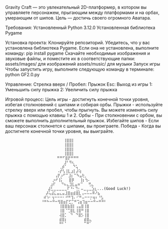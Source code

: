 Gravity Craft — это увлекательный 2D-платформер, в котором вы управляете персонажем, прыгающим между платформами и на орбах, умерающим от шипов. Цель — достичь своего огромного Аватара.

Требования:
Установленный Python 3.12.0
Установленная библиотека Pygame

Установка проекта:
Клонируйте репозиторий.
Убедитесь, что у вас установлена библиотека Pygame. Если она не установлена, выполните команду:
pip install pygame
Скачайте необходимые изображения и звуковые файлы, и поместите их в соответствующие папки:
assets/images/ для изображений
assets/music/ для музыки
Запуск игры
Чтобы запустить игру, выполните следующую команду в терминале:
python GF2.0.py

Управление:
Стрелка вверх / Пробел: Прыжок
Esc: Выход из игры
1: Уменьшить силу прыжка
2: Увеличить силу прыжка

Игровой процесс:
Цель игры - достигнуть конечной точки уровня, избегая столкновений с шипами и собирая орбы.
Прыжки - используйте стрелку вверх или пробел, чтобы прыгнуть. Вы можете изменять силу прыжка с помощью клавиш 1 и 2.
Орбы - При столкновении с орбом, вы сможете выполнить дополнительный прыжок.
Избегайте шипов - Если ваш персонаж столкнется с шипами, вы проиграете.
Победа - Когда вы достигнете конечной точки уровня, вы выиграйте.

                
                              ⢸⣿⣿⡇⠀⠀⠀⠀⠀⠀⠀⠀⠀⠀⠀⠀⠀ ⠀⠀⠀⠀⠀⠀⠀⠀⠀⠀⠀⠀⠀
                              ⢸⣿⣿⡇⠀⠀⠀⠀⠀⠀⠀⠀⠀⠀⠀⠀⠀ ⠀⠀⠀⠀⠀⠀⠀⠀⠀⠀⠀⠀⠀
                              ⢸⣿⣿⡇⠀⠀⠀⠀⠀⠀⠀⠀⠀⠀⠀⠀⠀ ⠀⠀⠀⠀⠀⠀⠀⠀⠀⠀⠀⠀⠀
                              ⢸⣿⣿⡇⠀⠀⠀⠀⠀⠀⠀⠀⠀⠀⠀⠀⠀ ⠀⠀⠀⠀⠀⠀⠀⠀⠀⠀⠀     
                           ⠛⠛⠋⣿⡟⠛⠛⠛⠀⠀⠀⠀⠀⠀⠀⠀⠀⠀⠀ ⠀⠀⠀⠀⠀⠀⠀⠀⠀⠀⠀⠀⠀
                              ⣸⠃⠻⢆⠀⠀⠀⠀⠀⠀⠀⠀⠀⠀⠀⠀⠀ ⠀⠀⠀⠀⠀⠀⠀⠀⠀⠀⠀
                            ⢀⡾⠁⠀⠀⠙⢥⠀⠀⠀⠀⠀⠀⠀⠀⠀⠀⠀⠀ ⠀⠀⠀⠀⠀⠀⠀⠀⠀⠀
                           ⠠⡞⢣⢸⣇⣰⡇⡼⢵⠀⠀⠀⠀⠀⠀⠀⠀⠀⠀⠀ ⠀⠀⠀⠀⠀⠀⠀⠀⠀
                          ⢠⡟⡰⠋⠉⣸⡆⠉⠳⣤⢗⡀⠀⠀⠀⠀⠀⠀⠀⠀⠀ ⠀⠀⠀⠀⠀⠀⠀⠀
                         ⡰⠞⢸⡅⠀⠀⣿⡿⠀⠀⢸⡆⢳⠄⠀⠀⠀⠀⠀⠀⠀⠀ ⠀⠀⠀⠀⠀⠀⠀
                        ⣰⠏⠀⠀⠙⠦⣄⣹⣇⣤⠶⠉⠀⠀⢛⣄⠀⠀⠀⠀⠀⠀⠀ ⠀⠀⠀⠀⠀⠀
                       ⣼⣃⣀⣀⣀⣀⣀⠏⠘⠂⢙⡂⠤⣀⣀⣀⣱⣆...(Good Luck!)⠀⠀ ⠀⠀⠀⠀⠀
                      ⡼⢥⣼⣅⣤⣄⣤⣸⣿⣶⣾⣿⣇⢠⠤⠥⠤⠿⠜⣦⠀⠀⠀⠀⠀ ⠀⠀⠀⠀
                     ⠾⠱⠂⢲⠒⠒⠒⠂⠚⠛⢹⠄⠊⠛⠤⠒⠒⡒⢶⠆⠘⣣⠀⠀⠀⠀ ⠀⠀⠀
                    ⠘⠛⠓⠒⠛⠒⢻⣿⣶⡏⣋⡉⠛⢩⣶⢹⣶⠒⠒⠛⠒⠛⠛⠃⠀⠀⠀ ⠀⠀⠀⠀⠀⠀⠀⠀⠀
                            ⢸⣿⣿⣷⣿⡇⢠⣤⣿⢸⣿⠀⠀⠀⠀⠀⠀⠀⠀⠀⠀ ⠀⠀⠀⠀⠀⠀⠀⠀⠀
                            ⢸⣿⠈⢉⣿⣇⢸⣿⠛⢸⣿⠀⠀⠀⠀⠀⠀⠀⠀⠀⠀ ⠀⠀⠀⠀⠀⠀⠀⠀⠀
                            ⢼⣿⡁⠀⠙⠀⠙⣿⡣⢸⣿⠀⠀⠀⠀⠀⠀⠀⠀⠀⠀ ⠀⠀⠀⠀⠀⠀⠀⠀⠀
                            ⣾⣿⡆⠀⠀⠀⠀⠀⠀⣾⣿⣄⠀⠀⠀⠀⠀⠀⠀⠀⠀ ⠀⠀⠀⠀⠀⠀⠀⠀⠀
                            ⠛⠃⠁⠀⠀⠀⠀⠀⠀⠉⠛⠁⠀
